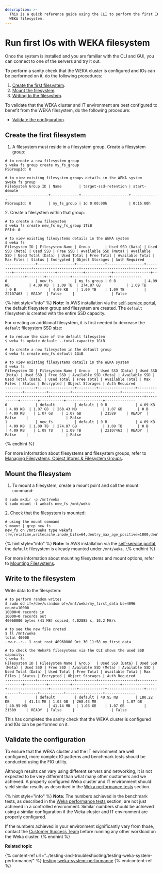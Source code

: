 ```yaml
---
description: >-
  This is a quick reference guide using the CLI to perform the first IO in the
  WEKA filesystem.
---
```


# Run first IOs with WEKA filesystem

Once the system is installed and you are familiar with the CLI and GUI, you can connect to one of the servers and try it out.

To perform a sanity check that the WEKA cluster is configured and IOs can be performed on it, do the following procedures:

1. [Create the first filesystem](performing-the-first-io.md#create-the-first-filesystem).
2. [Mount the filesystem](performing-the-first-io.md#mount-the-filesystem).
3. [Writing to the filesystem](performing-the-first-io.md#write-to-the-filesystem).

To validate that the WEKA cluster and IT environment are best configured to benefit from the WEKA filesystem, do the following procedure:

* [Validate the configuration](performing-the-first-io.md#validate-the-configuration).

## Create the first filesystem

1. A filesystem must reside in a filesystem group. Create a filesystem group:

```
# to create a new filesystem group
$ weka fs group create my_fs_group
FSGroupId: 0

# to view existing filesystem groups details in the WEKA system
$weka fs group
FileSystem Group ID | Name        | target-ssd-retention | start-demote
--------------------+-------------+----------------------+-------------
FSGroupId: 0        | my_fs_group | 1d 0:00:00h          | 0:15:00h
```

2\. Create a filesystem within that group:

```
# to create a new filesystem
$ weka fs create new_fs my_fs_group 1TiB
FSId: 0

# to view existing filesystems details in the WEKA system
$ weka fs
Filesystem ID | Filesystem Name | Group       | Used SSD (Data) | Used SSD (Meta) | Used SSD | Free SSD | Available SSD (Meta) | Available SSD | Used Total (Data) | Used Total | Free Total | Available Total | Max Files | Status | Encrypted | Object Storages | Auth Required
--------------+-----------------+-------------+-----------------+-----------------+----------+----------+----------------------+---------------+-------------------+------------+------------+-----------------+-----------+--------+-----------+-----------------+--------------
0             | new_fs          | my_fs_group | 0 B             | 4.09 KB         | 4.09 KB  | 1.09 TB  | 274.87 GB            | 1.09 TB       | 0 B               | 4.09 KB    | 1.09 TB    | 1.09 TB         | 22107463  | READY  | False     |                 | False
```

{% hint style="info" %}
**Note:** In AWS installation via the [self-service portal](https://start.weka.io/), the default filesystem group and filesystem are created. The `default` filesystem is created with the entire SSD capacity.

For creating an additional filesystem, it is first needed to decrease the `default` filesystem SSD size:

```
# to reduce the size of the default filesystem
$ weka fs update default --total-capacity 1GiB

# to create a new filesystem in the default group
$ weka fs create new_fs default 1GiB

# to view existing filesystems details in the WEKA system
$ weka fs
Filesystem ID | Filesystem Name | Group   | Used SSD (Data) | Used SSD (Meta) | Used SSD | Free SSD | Available SSD (Meta) | Available SSD | Used Total (Data) | Used Total | Free Total | Available Total | Max Files | Status | Encrypted | Object Storages | Auth Required
--------------+-----------------+---------+-----------------+-----------------+----------+----------+----------------------+---------------+-------------------+------------+------------+-----------------+-----------+--------+-----------+-----------------+--------------
0             | default         | default | 0 B             | 4.09 KB         | 4.09 KB  | 1.07 GB  | 268.43 MB            | 1.07 GB       | 0 B               | 4.09 KB    | 1.07 GB    | 1.07 GB         | 21589     | READY  | False     |                 | False
1             | new_fs          | default | 0 B             | 4.09 KB         | 4.09 KB  | 1.09 TB  | 274.87 GB            | 1.09 TB       | 0 B               | 4.09 KB    | 1.09 TB    | 1.09 TB         | 22107463  | READY  | False     |                 | False
```
{% endhint %}

For more information about filesystems and filesystem groups, refer to [Managing Filesystems, Object Stores & Filesystem Groups](broken-reference).

## Mount the filesystem

1. To mount a filesystem, create a mount point and call the mount command:

```
$ sudo mkdir -p /mnt/weka
$ sudo mount -t wekafs new_fs /mnt/weka

```

2\. Check that the filesystem is mounted:

```
# using the mount command
$ mount | grep new_fs
new_fs on /mnt/weka type wekafs (rw,relatime,writecache,inode_bits=64,dentry_max_age_positive=1000,dentry_max_age_negative=0)
```

{% hint style="info" %}
**Note:** In AWS installation via the [self-service portal](https://start.weka.io/), the `default` filesystem is already mounted under `/mnt/weka.`
{% endhint %}

For more information about mounting filesystems and mount options, refer to [Mounting Filesystems](../fs/mounting-filesystems.md#overview).

## Write to the filesystem

Write data to the filesystem:

```
# to perform random writes
$ sudo dd if=/dev/urandom of=/mnt/weka/my_first_data bs=4096 count=10000
10000+0 records in
10000+0 records out
40960000 bytes (41 MB) copied, 4.02885 s, 10.2 MB/s

# to see the new file creted
$ ll /mnt/weka
total 40000
-rw-r--r-- 1 root root 40960000 Oct 30 11:58 my_first_data

# to check the WekaFS filesystems via the CLI shows the used SSD capacity:
$ weka fs
Filesystem ID | Filesystem Name | Group   | Used SSD (Data) | Used SSD (Meta) | Used SSD | Free SSD | Available SSD (Meta) | Available SSD | Used Total (Data) | Used Total | Free Total | Available Total | Max Files | Status | Encrypted | Object Storages | Auth Required
--------------+-----------------+---------+-----------------+-----------------+----------+----------+----------------------+---------------+-------------------+------------+------------+-----------------+-----------+--------+-----------+-----------------+--------------
0             | default         | default | 40.95 MB        | 180.22 KB       | 41.14 MB | 1.03 GB  | 268.43 MB            | 1.07 GB       | 40.95 MB          | 41.14 MB   | 1.03 GB    | 1.07 GB         | 21589     | READY  | False     |                 | False
```

This has completed the sanity check that the WEKA cluster is configured and IOs can be performed on it.

## Validate the configuration

To ensure that the WEKA cluster and the IT environment are well configured, more complex IO patterns and benchmark tests should be conducted using the FIO utility.

Although results can vary using different servers and networking, it is not expected to be very different than what many other customers and we achieved. A properly configured Weka cluster and IT environment should yield similar results as described in the [Weka performance tests](../testing-and-troubleshooting/testing-weka-system-performance/) section.

{% hint style="info" %}
**Note:** The numbers achieved in the benchmark tests, as described in the [Weka performance tests](../testing-and-troubleshooting/testing-weka-system-performance/) section, are not just achieved in a controlled environment. Similar numbers should be achieved using a similar configuration if the Weka cluster and IT environment are properly configured.

If the numbers achieved in your environment significantly vary from those, contact the [Customer Success Team](../support/getting-support-for-your-weka-system.md#contact-customer-success-team) before running any other workload on the Weka cluster.
{% endhint %}

**Related topic**

{% content-ref url="../testing-and-troubleshooting/testing-weka-system-performance/" %}
[testing-weka-system-performance](../testing-and-troubleshooting/testing-weka-system-performance/)
{% endcontent-ref %}
